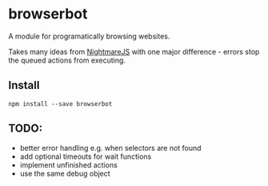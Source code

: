 # browserbot

A module for programatically browsing websites.

Takes many ideas from [NightmareJS](https://github.com/segmentio/nightmare) with one major difference - errors stop the queued actions from executing.

## Install

    npm install --save browserbot

## TODO:

 - better error handling e.g. when selectors are not found
 - add optional timeouts for wait functions
 - implement unfinished actions
 - use the same debug object